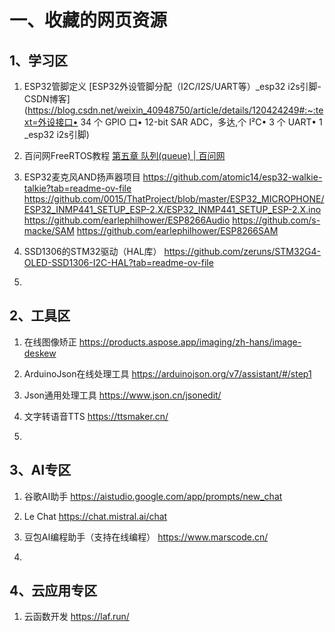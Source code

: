 # 一、收藏的网页资源

## 1、学习区

1. ESP32管脚定义
[ESP32外设管脚分配（I2C/I2S/UART等）_esp32 i2s引脚-CSDN博客](https://blog.csdn.net/weixin_40948750/article/details/120424249#:~:text=外设接口• 34 个 GPIO 口• 12-bit SAR ADC，多达,个 I²C• 3 个 UART• 1 _esp32 i2s引脚)

2. 百问网FreeRTOS教程
[第五章 队列(queue) | 百问网](https://rtos.100ask.net/zh/FreeRTOS/simulator/chapter5.html#_5-2-1-创建)

3. ESP32麦克风AND扬声器项目
https://github.com/atomic14/esp32-walkie-talkie?tab=readme-ov-file
https://github.com/0015/ThatProject/blob/master/ESP32_MICROPHONE/ESP32_INMP441_SETUP_ESP-2.X/ESP32_INMP441_SETUP_ESP-2.X.ino
https://github.com/earlephilhower/ESP8266Audio
https://github.com/s-macke/SAM
https://github.com/earlephilhower/ESP8266SAM

4. SSD1306的STM32驱动（HAL库）
https://github.com/zeruns/STM32G4-OLED-SSD1306-I2C-HAL?tab=readme-ov-file

5. 

## 2、工具区

1. 在线图像矫正
https://products.aspose.app/imaging/zh-hans/image-deskew

2. ArduinoJson在线处理工具
https://arduinojson.org/v7/assistant/#/step1

3. Json通用处理工具
https://www.json.cn/jsonedit/

4. 文字转语音TTS
https://ttsmaker.cn/

5. 


## 3、AI专区

1. 谷歌AI助手
https://aistudio.google.com/app/prompts/new_chat

2. Le Chat
https://chat.mistral.ai/chat

3. 豆包AI编程助手（支持在线编程）
https://www.marscode.cn/

4. 


## 4、云应用专区

1. 云函数开发
https://laf.run/

